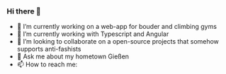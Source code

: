 ### Hi there 👋

- 🔭 I’m currently working on a web-app for bouder and climbing gyms
- 🌱 I’m currently working with Typescript and Angular
- 👯 I’m looking to collaborate on a open-source projects that somehow supports anti-fashists
- 💬 Ask me about my hometown Gießen
- 📫 How to reach me: <link href="https://mas.to/@zyklop" rel="me">
